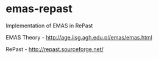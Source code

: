 emas-repast
===========

Implementation of EMAS in RePast  

EMAS Theory - http://age.iisg.agh.edu.pl/emas/emas.html 

RePast - http://repast.sourceforge.net/ 
